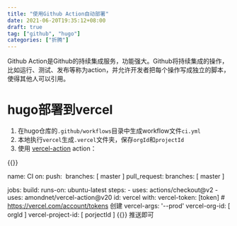 ```yaml
---
title: "使用Github Action自动部署"
date: 2021-06-20T19:35:12+08:00
draft: true
tag: ["github", "hugo"]
categories: ["折腾"]
---
```


Github Action是Github的持续集成服务，功能强大。Github将持续集成的操作，比如运行、测试、发布等称为action，并允许开发者把每个操作写成独立的脚本，使得其他人可以引用。

# hugo部署到vercel

1. 在hugo仓库的`.github/workflows`目录中生成workflow文件`ci.yml`
2. 本地执行`vercel`生成`.vercel`文件夹，保存`orgId`和`projectId`
3. 使用  [vercel-action](https://github.com/amondnet/vercel-action) action：

{{<highlight yml>}}

name: CI
on:
  push:
​    branches: [ master ]
  pull_request:
    branches: [ master ]

jobs:
  build:
    runs-on: ubuntu-latest
    steps:
      - uses: actions/checkout@v2
      - uses: amondnet/vercel-action@v20
        id: vercel
        with:
          vercel-token: [token] # https://vercel.com/account/tokens 创建
          vercel-args: '--prod'
          vercel-org-id: [ orgId ]
          vercel-project-id: [ porjectId ]
{{</highlight>}}
推送即可

